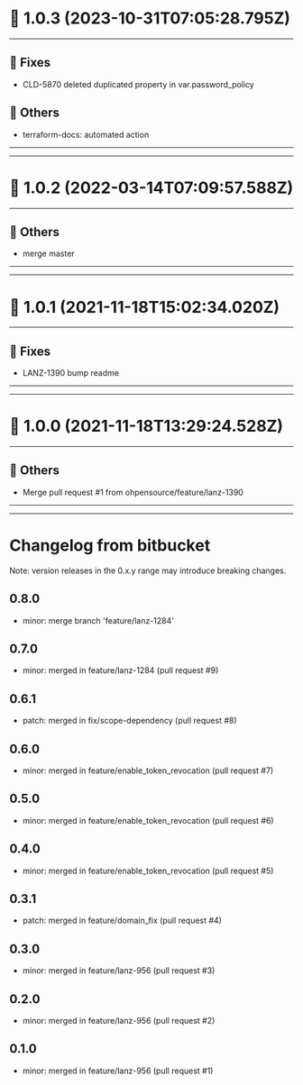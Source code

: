 # :confetti_ball: 1.0.3 (2023-10-31T07:05:28.795Z)
- - -
## :bug: Fixes
* CLD-5870 deleted duplicated property in var.password_policy
## :newspaper: Others
* terraform-docs: automated action
- - -
- - -
# :confetti_ball: 1.0.2 (2022-03-14T07:09:57.588Z)
- - -
## :newspaper: Others
* merge master
- - -
- - -
# :confetti_ball: 1.0.1 (2021-11-18T15:02:34.020Z)
- - -
## :bug: Fixes
* LANZ-1390 bump readme
- - -
- - -
# :confetti_ball: 1.0.0 (2021-11-18T13:29:24.528Z)
- - -
## :newspaper: Others
* Merge pull request #1 from ohpensource/feature/lanz-1390
- - -
- - -

# Changelog from bitbucket
Note: version releases in the 0.x.y range may introduce breaking changes.

## 0.8.0

- minor: merge branch 'feature/lanz-1284'

## 0.7.0

- minor: merged in feature/lanz-1284 (pull request #9)

## 0.6.1

- patch: merged in fix/scope-dependency (pull request #8)

## 0.6.0

- minor: merged in feature/enable_token_revocation (pull request #7)

## 0.5.0

- minor: merged in feature/enable_token_revocation (pull request #6)

## 0.4.0

- minor: merged in feature/enable_token_revocation (pull request #5)

## 0.3.1

- patch: merged in feature/domain_fix (pull request #4)

## 0.3.0

- minor: merged in feature/lanz-956 (pull request #3)

## 0.2.0

- minor: merged in feature/lanz-956 (pull request #2)

## 0.1.0

- minor: merged in feature/lanz-956 (pull request #1)

